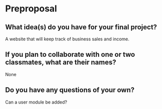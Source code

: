 # Preproposal

## What idea(s) do you have for your final project?

A website that will keep track of business sales and income.

## If you plan to collaborate with one or two classmates, what are their names?

None

## Do you have any questions of your own?

Can a user module be added?

